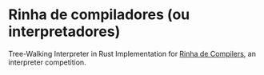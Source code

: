 # Rinha de compiladores (ou interpretadores)

Tree-Walking Interpreter in Rust
Implementation for [Rinha de Compilers](https://github.com/aripiprazole/rinha-de-compiler/tree/main), an interpreter competition.
